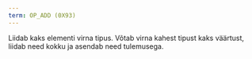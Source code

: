 ```yaml
---
term: OP_ADD (0X93)
---
```


Liidab kaks elementi virna tipus. Võtab virna kahest tipust kaks väärtust, liidab need kokku ja asendab need tulemusega.
